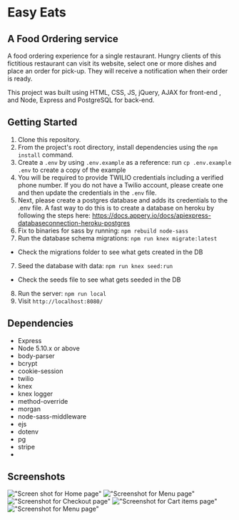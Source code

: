 # Easy Eats

## A Food Ordering service

A food ordering experience for a single restaurant. Hungry clients of this fictitious restaurant can visit its website, 
select one or more dishes and place an order for pick-up. They will receive a notification when their order is ready.

This project was built using HTML, CSS, JS, jQuery, AJAX for front-end , and Node, Express and PostgreSQL for back-end.

## Getting Started

1. Clone this repository.
2. From the project's root directory, install dependencies using the `npm install` command.
3. Create a `.env` by using `.env.example` as a reference: run `cp .env.example .env` to create a copy of the example
4. You will be required to provide TWILIO credentials including a verified phone number. If you do not have a Twilio 
account, please create one and then update the credentials in the `.env` file. 
5. Next, please create a postgres database and adds its credentials to the .env file. A fast way to do this is to 
create a database on heroku by following the steps here: https://docs.appery.io/docs/apiexpress-databaseconnection-heroku-postgres 
5. Fix to binaries for sass by running: `npm rebuild node-sass`
6. Run the database schema migrations: `npm run knex migrate:latest`
  - Check the migrations folder to see what gets created in the DB
7. Seed the database with data: `npm run knex seed:run`
  - Check the seeds file to see what gets seeded in the DB
8. Run the server: `npm run local`
9. Visit `http://localhost:8080/`


## Dependencies

- Express
- Node 5.10.x or above
- body-parser
- bcrypt
- cookie-session
- twilio
- knex
- knex logger
- method-override
- morgan
- node-sass-middleware
- ejs
- dotenv
- pg
- stripe
- 

## Screenshots

!["Screen shot for Home page"](https://github.com/VivekPatel3835/Midterm-food-ordering-project/blob/master/screen_shots/home.png)
!["Screenshot for Menu page"](https://github.com/VivekPatel3835/Midterm-food-ordering-project/blob/master/screen_shots/menu-page.png)
!["Screenshot for Checkout page"](https://github.com/VivekPatel3835/Midterm-food-ordering-project/blob/master/screen_shots/checkout.png)
!["Screenshot for Cart items page"](https://github.com/VivekPatel3835/Midterm-food-ordering-project/blob/master/screen_shots/cart_items.png)
!["Screenshot for Menu page"](https://github.com/VivekPatel3835/Midterm-food-ordering-project/blob/master/screen_shots/menu-page2.png)
